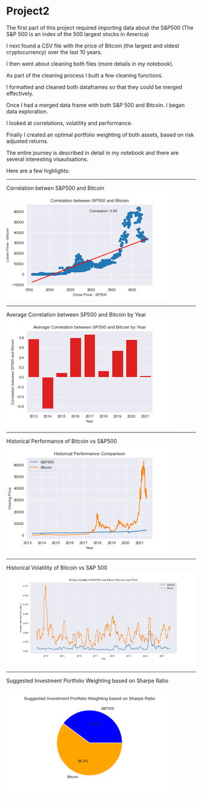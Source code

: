 # Project2


The first part of this project required importing data about the S&P500 (The S&P 500 is an index of the 500 largest stocks in America)

I next found a CSV file with the price of Bitcoin (the largest and oldest cryptocurrency) over the last 10 years. 

I then went about cleaning both files (more details in my notebook). 

As part of the cleaning process I built a few cleaning functions. 

I formatted and cleaned both dataframes so that they could be merged effectively. 

Once I had a merged data frame with both S&P 500 and Bitcoin. I began data exploration. 

I looked at correlations, volatility and performance. 

Finally I created an optimal portfolio weighting of both assets, based on risk adjusted returns.

The entire journey is described in detail in my notebook and there are several interesting visaulisations. 

Here are a few highlights:


------


Correlation betwen S&P500 and Bitcoin
![image info](./images/Correlation_between_SP500_and_Bitcoin.png)


------


Average Correlation between SP500 and Bitcoin by Year
![image info](./images/Average_Correlation_between_SP500_and_Bitcoin_by_Year.png)


------


Historical Performance of Bitcoin vs S&P500 
![image info](./images/Historical_Performance_Comparison.png)

------


Historical Volatility of Bitcoin vs S&P 500
![image info](./images/Rolling_Volatility_of_Returns_Overlayed.png)


------



Suggested Investment Portfolio Weighting based on Sharpe Ratio


![image info](./images/Investment_Portfolio.png)
